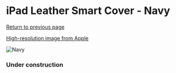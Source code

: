 # iPad Leather Smart Cover - Navy

[Return to previous page](/ipad_2)

[High-resolution image from Apple](https://store.storeimages.cdn-apple.com/8756/as-images.apple.com/is/MC949?wid=4500&hei=4500&fmt=png)

<div style="width: 384px"><img src="/everyphone/MC949.png" alt="Navy"></div>

### Under construction
